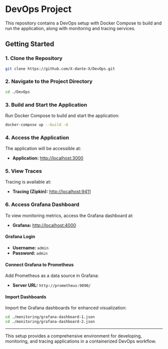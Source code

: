 # DevOps Project

This repository contains a DevOps setup with Docker Compose to build and run the application, along with monitoring and tracing services.

## Getting Started

### 1. Clone the Repository

```bash
git clone https://github.com/X-dante-X/DevOps.git
```

### 2. Navigate to the Project Directory

```bash
cd ./DevOps
```

### 3. Build and Start the Application

Run Docker Compose to build and start the application:

```bash
docker-compose up --build -d
```

### 4. Access the Application

The application will be accessible at:

- **Application:** [http://localhost:3000](http://localhost:3000)

### 5. View Traces

Tracing is available at:

- **Tracing (Zipkin):** [http://localhost:9411](http://localhost:9411)

### 6. Access Grafana Dashboard

To view monitoring metrics, access the Grafana dashboard at:

- **Grafana:** [http://localhost:4000](http://localhost:4000)

#### Grafana Login

- **Username:** `admin`
- **Password:** `admin`

#### Connect Grafana to Prometheus

Add Prometheus as a data source in Grafana:

- **Server URL:** `http://prometheus:9090/`

#### Import Dashboards

Import the Grafana dashboards for enhanced visualization:

```bash
cd ./monitoring/grafana-dashboard-1.json
cd ./monitoring/grafana-dashboard-2.json
```

---

This setup provides a comprehensive environment for developing, monitoring, and tracing applications in a containerized DevOps workflow.
